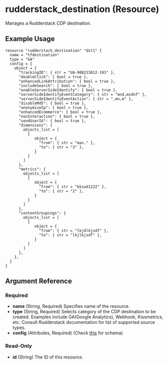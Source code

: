 # rudderstack_destination (Resource)
Manages a Rudderstack CDP destination.

<a id="example"></a>
## Example Usage
```
resource "rudderstack_destination" "dst1" {
  name = "tfdestination"
  type = "GA"
  config = {
    object = {
      "trackingID": { str = "UA-908213012-193" },
      "doubleClick": { bool = true },
      "enhancedLinkAttribution": { bool = true },
      "includeSearch": { bool = true },
      "enableServerSideIdentify": { bool = true },
      "serverSideIdentifyEventCategory": { str = "mnd,msdnf" },
      "serverSideIdentifyEventAction": { str = ",mn,m" },
      "disableMd5": { bool = true },
      "anonymizeIp": { bool = true },
      "enhancedEcommerce": { bool = true },
      "nonInteraction": { bool = true },
      "sendUserId": { bool = true },
      "dimensions": {
        objects_list = [
          {
             object = {
               "from": { str = "mas." },
               "to": { str = "3" },
             }
          }
        ]
      },
      "metrics": {
        objects_list = [
          {
             object = {
               "from": { str = "kksad1222" },
               "to": { str = "2" },
             }
          }
        ]
      },
      "contentGroupings": {
        objects_list = [
          {
             object = {
               "from": { str = "lkjdlkjsdf" },
               "to": { str = "lkjlkjsdf" },
             }
          }
        ]
      },
    },
  }
}
```

## Argument Reference

### Required

- **name** (String, Required) Specifies name of the resource.
- **type** (String, Required) Selects category of the CDP destination to be created. Examples include GA(Google Analytics), Webhook, Kissmetrics, etc.  Consult Rudderstack documentation for list of supported source types.
- **config** (Attributes, Required) (Check [this](config.md) for schema)

### Read-Only

- **id** (String) The ID of this resource.
